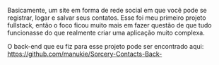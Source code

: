 Basicamente, um site em forma de rede social em que você pode se registrar, logar e salvar seus contatos.
Esse foi meu primeiro projeto fullstack, então o foco ficou muito mais em fazer questão de que tudo funcionasse do que realmente criar uma aplicação muito complexa.

O back-end que eu fiz para esse projeto pode ser encontrado aqui: https://github.com/manukie/Sorcery-Contacts-Back-

